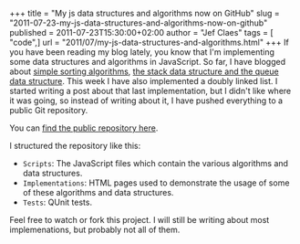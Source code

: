 +++
title = "My js data structures and algorithms now on GitHub"
slug = "2011-07-23-my-js-data-structures-and-algorithms-now-on-github"
published = 2011-07-23T15:30:00+02:00
author = "Jef Claes"
tags = [ "code",]
url = "2011/07/my-js-data-structures-and-algorithms.html"
+++
If you have been reading my blog lately, you know that I'm implementing
some data structures and algorithms in JavaScript. So far, I have
blogged about [simple sorting algorithms](https://jefclaes.be/2011/07/simple-sorting-in-javascript.html), [the stack data structure and the queue data structure](https://jefclaes.be/2011/07/stacks-and-queues-in-javascript.html). This week I have also implemented a doubly linked list. I started writing a post about that last implementation, but I didn't like where it was going, so instead of writing about it, I have pushed everything to a public Git repository.  
  
You can [find the public repository here](https://github.com/JefClaes/Data-structures-and-algorithms-in-JavaScript).  
  
I structured the repository like this:
- `Scripts`: The JavaScript files which contain the various algorithms and data structures.
- `Implementations`: HTML pages used to demonstrate the usage of some of these algorithms and data structures.
- `Tests`: QUnit tests.

Feel free to watch or fork this project. I will still be writing about
most implemenations, but probably not all of them.